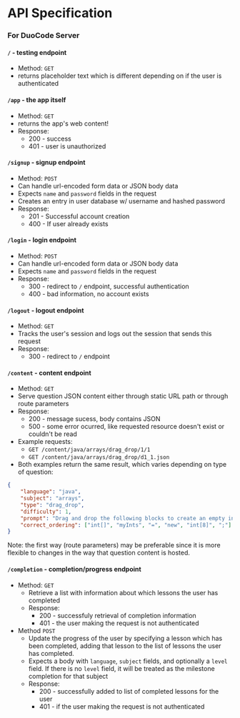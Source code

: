 # API Specification

### For DuoCode Server

#### `/` - testing endpoint
- Method: `GET`
- returns placeholder text which is different depending on if the user is authenticated

#### `/app` - the app itself
- Method: `GET`
- returns the app's web content!
- Response:
  - 200 - success
  - 401 - user is unauthorized

#### `/signup` - signup endpoint
- Method: `POST`
- Can handle url-encoded form data or JSON body data
- Expects `name` and `password` fields in the request
- Creates an entry in user database w/ username and hashed password
- Response:
  - 201 - Successful account creation
  - 400 - If user already exists

#### `/login` - login endpoint
- Method: `POST`
- Can handle url-encoded form data or JSON body data
- Expects `name` and `password` fields in the request
- Response:
  - 300 - redirect to `/` endpoint, successful authentication
  - 400 - bad information, no account exists

#### `/logout` - logout endpoint
- Method: `GET`
- Tracks the user's session and logs out the session that sends this request
- Response:
  - 300 - redirect to `/` endpoint

#### `/content` - content endpoint
- Method: `GET`
- Serve question JSON content either through static URL path or through route parameters
- Response:
  - 200 - message sucess, body contains JSON
  - 500 - some error ocurred, like requested resource doesn't exist or couldn't be read
- Example requests:
  - `GET /content/java/arrays/drag_drop/1/1`
  - `GET /content/java/arrays/drag_drop/d1_1.json`
- Both examples return the same result, which varies depending on type of question:
```json
{
    "language": "java",
    "subject": "arrays",
    "type": "drag_drop",
    "difficulty": 1,
    "prompt": "Drag and drop the following blocks to create an empty int array of length 8 called myInts.",
    "correct_ordering": ["int[]", "myInts", "=", "new", "int[8]", ";"]
}
```
Note: the first way (route parameters) may be preferable since it is more
flexible to changes in the way that question content is hosted.

#### `/completion` - completion/progress endpoint
- Method: `GET`
  - Retrieve a list with information about which lessons the user has completed
  - Response:
    - 200 - successfuly retrieval of completion information
    - 401 - the user making the request is not authenticated
- Method `POST`
  - Update the progress of the user by specifying a lesson which has been completed,
  adding that lesson to the list of lessons the user has completed.
  - Expects a body with `language`, `subject` fields, and optionally a `level` field.
  If there is no `level` field, it will be treated as the milestone completion for
  that subject
  - Response:
    - 200 - successfully added to list of completed lessons for the user
    - 401 - if the user making the request is not authenticated